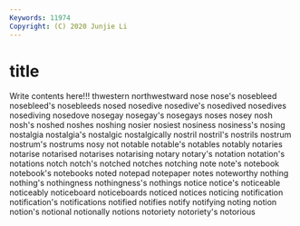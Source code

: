 ```yaml
---
Keywords: 11974
Copyright: (C) 2020 Junjie Li
---
```


# title

Write contents here!!!
thwestern
northwestward 
nose 
nose's 
nosebleed 
nosebleed's 
nosebleeds 
nosed 
nosedive 
nosedive's 
nosedived
nosedives 
nosediving 
nosedove 
nosegay 
nosegay's 
nosegays 
noses 
nosey 
nosh 
nosh's
noshed 
noshes 
noshing 
nosier 
nosiest 
nosiness 
nosiness's 
nosing 
nostalgia 
nostalgia's
nostalgic 
nostalgically 
nostril 
nostril's 
nostrils 
nostrum 
nostrum's 
nostrums 
nosy 
not
notable 
notable's 
notables 
notably 
notaries 
notarise 
notarised 
notarises 
notarising 
notary
notary's 
notation 
notation's 
notations 
notch 
notch's 
notched 
notches 
notching 
note
note's 
notebook 
notebook's 
notebooks 
noted 
notepad 
notepaper 
notes 
noteworthy 
nothing
nothing's 
nothingness 
nothingness's 
nothings 
notice 
notice's 
noticeable 
noticeably 
noticeboard 
noticeboards
noticed 
notices 
noticing 
notification 
notification's 
notifications 
notified 
notifies 
notify 
notifying
noting 
notion 
notion's 
notional 
notionally 
notions 
notoriety 
notoriety's 
notorious 
